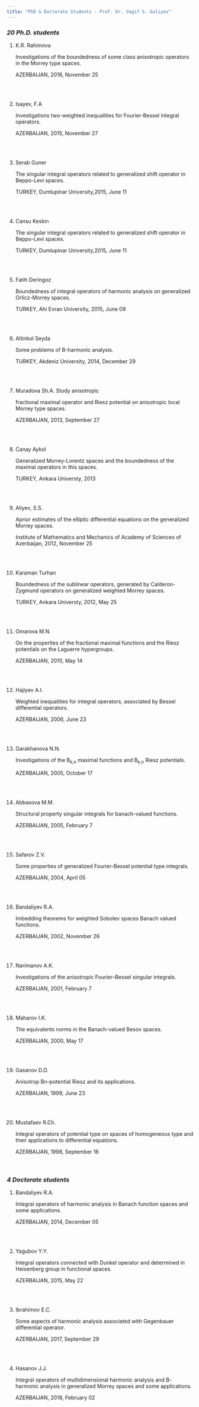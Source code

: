 ```yaml
---
title: "PhD & Doctorate Students - Prof. Dr. Vagif S. Guliyev"
---
```


### <em>20 Ph.D. students</em>

1.  <span>K.R. Rahimova</span>

    Investigations of the boundedness of some class anisotropic operators in the Morrey type spaces.

    AZERBAIJAN, 2016, November 25

    <br />
    <br />

2.  <span>Isayev, F.A</span>

    Investigations two-weighted inequalities for Fourier-Bessel integral operators.

    AZERBAIJAN, 2015, November 27

    <br />
    <br />

3.  <span>Serab Guner</span>

    The singular integral operators related to generalized shift operator in Beppo-Levi spaces.

    TURKEY, Dumlupinar University,2015, June 11

    <br />
    <br />

4.  <span>Cansu Keskin</span>

    The singular integral operators related to generalized shift operator in Beppo-Levi spaces.

    TURKEY, Dumlupinar University,2015, June 11

    <br />
    <br />

5.  <span>Fatih Deringoz</span>

    Boundedness of integral operators of harmonic analysis on generalized Orlicz-Morrey spaces.

    TURKEY, Ahi Evran University, 2015, June 09

    <br />
    <br />

6.  <span>Altinkol Seyda</span>

    Some problems of B-harmonic analysis.

    TURKEY, Akdeniz University, 2014, December 29

    <br />
    <br />

7.  <span>Muradova Sh.A. Study anisotropic</span>

    fractional maximal operator and Riesz potential on anisotropic local Morrey type spaces.

    AZERBAIJAN, 2013, September 27

    <br />
    <br />

8.  <span>Canay Aykol</span>

    Generalized Morrey-Lorentz spaces and the boundedness of the maximal operators in this spaces.

    TURKEY, Ankara Universty, 2013

    <br />
    <br />

9.  <span>Aliyev, S.S.</span>

    Aprior estimates of the elliptic differential equations on the generalized Morrey spaces.

    Institute of Mathematics and Mechanics of Academy of Sciences of Azerbaijan, 2012, November 25

    <br />
    <br />

10. <span>Karaman Turhan</span>

    Boundedness of the sublinear operators, generated by Calderon-Zygmund operators on generalized weighted Morrey spaces.

    TURKEY, Ankara Universty, 2012, May 25

    <br />
    <br />

11. <span>Omarova M.N.</span>

    On the properties of the fractional maximal functions and the Riesz potentials on the Laguerre hypergroups.

    AZERBAIJAN, 2010, May 14

    <br />
    <br />

12. <span>Hajiyev A.I.</span>

    Weighted inequalities for integral operators, associated by Bessel differential operators.

    AZERBAIJAN, 2006, June 23

    <br />
    <br />

13. <span>Garakhanova N.N.</span>

    Investigations of the B<sub>k,n</sub> maximal functions and B<sub>k,n</sub> Riesz potentials.

    AZERBAIJAN, 2005, October 17

    <br />
    <br />

14. <span>Abbasova M.M.</span>

    Structural property singular integrals for banach-valued functions.

    AZERBAIJAN, 2005, February 7

    <br />
    <br />

15. <span>Safarov Z.V.</span>

    Some properties of generalized Fourier-Bessel potential type integrals.

    AZERBAIJAN, 2004, April 05

    <br />
    <br />

16. <span>Bandaliyev R.A.</span>

    Imbedding theorems for weighted Sobolev spaces Banach valued functions.

    AZERBAIJAN, 2002, November 26

    <br />
    <br />

17. <span>Narimanov A.K.</span>

    Investigations of the anisotropic Fourier–Bessel singular integrals.

    AZERBAIJAN, 2001, February 7

    <br />
    <br />

18. <span>Maharov I.K.</span>

    The equivalents norms in the Banach-valued Besov spaces.

    AZERBAIJAN, 2000, May 17

    <br />
    <br />

19. <span>Gasanov D.D.</span>

    Anisotrop Bn–potential Riesz and its applications.

    AZERBAIJAN, 1999, June 23

    <br />
    <br />

20. <span>Mustafaev R.Ch.</span>

    Integral operators of potential type on spaces of homogeneous type and their applications to differential equations.

    AZERBAIJAN, 1998, September 16  
    <br />
    <br />

### <em>4 Doctorate students</em>

1.  <span>Bandaliyev R.A.</span>

    Integral operators of harmonic analysis in Banach function spaces and some applications.

    AZERBAIJAN, 2014, December 05

    <br />
    <br />

2.  <span>Yagubov Y.Y.</span>

    Integral operators connected with Dunkel operator and determined in Heisenberg group in functional spaces.

    AZERBAIJAN, 2015, May 22

    <br />
    <br />

3.  <span>Ibrahimov E.C.</span>

    Some aspects of harmonic analysis associated with Gegenbauer differential operator.

    AZERBAIJAN, 2017, September 29

      <br />
      <br />

4.  <span>Hasanov J.J.</span>

    Integral operators of multidimensional harmonic analysis and B- harmonic analysis in generalized Morrey spaces and some applications.

    AZERBAIJAN, 2018, February 02
